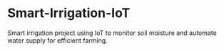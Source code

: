 # Smart-Irrigation-IoT
Smart irrigation project using IoT to monitor soil moisture and automate water supply for efficient farming.

